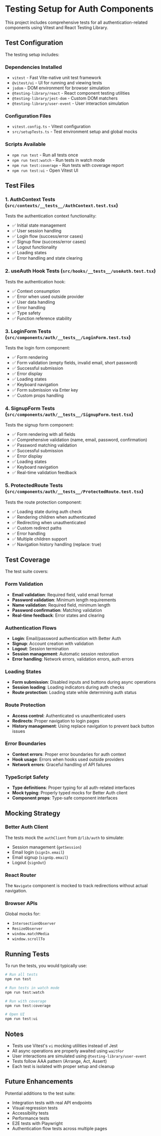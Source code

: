 # Testing Setup for Auth Components

This project includes comprehensive tests for all authentication-related components using Vitest and React Testing Library.

## Test Configuration

The testing setup includes:

### Dependencies Installed
- `vitest` - Fast Vite-native unit test framework
- `@vitest/ui` - UI for running and viewing tests
- `jsdom` - DOM environment for browser simulation
- `@testing-library/react` - React component testing utilities
- `@testing-library/jest-dom` - Custom DOM matchers
- `@testing-library/user-event` - User interaction simulation

### Configuration Files
- `vitest.config.ts` - Vitest configuration
- `src/setupTests.ts` - Test environment setup and global mocks

### Scripts Available
- `npm run test` - Run all tests once
- `npm run test:watch` - Run tests in watch mode
- `npm run test:coverage` - Run tests with coverage report
- `npm run test:ui` - Open Vitest UI

## Test Files

### 1. AuthContext Tests (`src/contexts/__tests__/AuthContext.test.tsx`)
Tests the authentication context functionality:
- ✅ Initial state management
- ✅ User session handling
- ✅ Login flow (success/error cases)
- ✅ Signup flow (success/error cases)
- ✅ Logout functionality
- ✅ Loading states
- ✅ Error handling and state clearing

### 2. useAuth Hook Tests (`src/hooks/__tests__/useAuth.test.tsx`)
Tests the authentication hook:
- ✅ Context consumption
- ✅ Error when used outside provider
- ✅ User data handling
- ✅ Error handling
- ✅ Type safety
- ✅ Function reference stability

### 3. LoginForm Tests (`src/components/auth/__tests__/LoginForm.test.tsx`)
Tests the login form component:
- ✅ Form rendering
- ✅ Form validation (empty fields, invalid email, short password)
- ✅ Successful submission
- ✅ Error display
- ✅ Loading states
- ✅ Keyboard navigation
- ✅ Form submission via Enter key
- ✅ Custom props handling

### 4. SignupForm Tests (`src/components/auth/__tests__/SignupForm.test.tsx`)
Tests the signup form component:
- ✅ Form rendering with all fields
- ✅ Comprehensive validation (name, email, password, confirmation)
- ✅ Password matching validation
- ✅ Successful submission
- ✅ Error display
- ✅ Loading states
- ✅ Keyboard navigation
- ✅ Real-time validation feedback

### 5. ProtectedRoute Tests (`src/components/auth/__tests__/ProtectedRoute.test.tsx`)
Tests the route protection component:
- ✅ Loading state during auth check
- ✅ Rendering children when authenticated
- ✅ Redirecting when unauthenticated
- ✅ Custom redirect paths
- ✅ Error handling
- ✅ Multiple children support
- ✅ Navigation history handling (replace: true)

## Test Coverage

The test suite covers:

### Form Validation
- **Email validation**: Required field, valid email format
- **Password validation**: Minimum length requirements
- **Name validation**: Required field, minimum length
- **Password confirmation**: Matching validation
- **Real-time feedback**: Error states and clearing

### Authentication Flows
- **Login**: Email/password authentication with Better Auth
- **Signup**: Account creation with validation
- **Logout**: Session termination
- **Session management**: Automatic session restoration
- **Error handling**: Network errors, validation errors, auth errors

### Loading States
- **Form submission**: Disabled inputs and buttons during async operations
- **Session loading**: Loading indicators during auth checks
- **Route protection**: Loading state while determining auth status

### Route Protection
- **Access control**: Authenticated vs unauthenticated users
- **Redirects**: Proper navigation to login pages
- **History management**: Using replace navigation to prevent back button issues

### Error Boundaries
- **Context errors**: Proper error boundaries for auth context
- **Hook usage**: Errors when hooks used outside providers
- **Network errors**: Graceful handling of API failures

### TypeScript Safety
- **Type definitions**: Proper typing for all auth-related interfaces
- **Mock typing**: Properly typed mocks for Better Auth client
- **Component props**: Type-safe component interfaces

## Mocking Strategy

### Better Auth Client
The tests mock the `authClient` from `@/lib/auth` to simulate:
- Session management (`getSession`)
- Email login (`signIn.email`)
- Email signup (`signUp.email`)
- Logout (`signOut`)

### React Router
The `Navigate` component is mocked to track redirections without actual navigation.

### Browser APIs
Global mocks for:
- `IntersectionObserver`
- `ResizeObserver`
- `window.matchMedia`
- `window.scrollTo`

## Running Tests

To run the tests, you would typically use:

```bash
# Run all tests
npm run test

# Run tests in watch mode
npm run test:watch

# Run with coverage
npm run test:coverage

# Open UI
npm run test:ui
```

## Notes

- Tests use Vitest's `vi` mocking utilities instead of Jest
- All async operations are properly awaited using `waitFor`
- User interactions are simulated using `@testing-library/user-event`
- Tests follow AAA pattern (Arrange, Act, Assert)
- Each test is isolated with proper setup and cleanup

## Future Enhancements

Potential additions to the test suite:
- Integration tests with real API endpoints
- Visual regression tests
- Accessibility tests
- Performance tests
- E2E tests with Playwright
- Authentication flow tests across multiple pages